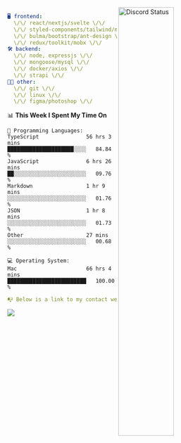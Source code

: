 
<a href="https://discord.com/users/279302975371870218" target="_blank">
    <img width="50%" align="right" alt="Discord Status" src="https://lanyard.cnrad.dev/api/279302975371870218?bg=161B22&borderRadius=5px%205px%200%200&hideTimestamp=true&idleMessage=Just%20chillin%27%20at%20the%20moment&animated=true">
</a>

```yaml
🖥️ frontend: 
  \/\/ react/nextjs/svelte \/\/
  \/\/ styled-components/tailwind/mui/
  \/\/ bulma/bootstrap/ant-design \/\/
  \/\/ redux/toolkit/mobx \/\/
🛠 backend: 
  \/\/ node, expressjs \/\/
  \/\/ mongoose/mysql \/\/
  \/\/ docker/axios \/\/
  \/\/ strapi \/\/
👨‍💻 other: 
  \/\/ git \/\/ 
  \/\/ linux \/\/
  \/\/ figma/photoshop \/\/
```
<!--START_SECTION:waka-->
📊 **This Week I Spent My Time On** 

```text
💬 Programming Languages: 
TypeScript               56 hrs 3 mins       █████████████████████░░░░   84.84 % 
JavaScript               6 hrs 26 mins       ██░░░░░░░░░░░░░░░░░░░░░░░   09.76 % 
Markdown                 1 hr 9 mins         ░░░░░░░░░░░░░░░░░░░░░░░░░   01.76 % 
JSON                     1 hr 8 mins         ░░░░░░░░░░░░░░░░░░░░░░░░░   01.73 % 
Other                    27 mins             ░░░░░░░░░░░░░░░░░░░░░░░░░   00.68 % 

💻 Operating System: 
Mac                      66 hrs 4 mins       █████████████████████████   100.00 % 
```


<!--END_SECTION:waka-->
```yaml
📭 Below is a link to my contact website 
```
<a href="https://mxns.xyz" target="_black"> <img src="https://img.shields.io/badge/website-161B22?style=for-the-badge&logo=About.me&logoColor=white"></img> <a/>
